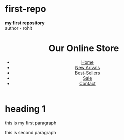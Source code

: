 # first-repo
<b>my first repository</b>
<br>
author - rohit
<html>
    <head>
        <title>Online Store</title>
        <link rel="stylesheet" href="ecommercecss.css">
    </head>
    <body>
        <header>
            <div class="header-container">
            <h1>Our Online Store</h1>
            <nav>
                <ul>
                    <li><a href="home">Home</a></li>
                    <li><a href="new arivals">New Arivals</a></li>
                    <li><a href="best sellers">Best-Sellers</a></li>
                    <li><a href="sale">Sale</a></li>
                    <li><a href="contact">Contact</a></li>
                </ul>
                <div class="cart-icon">
                </div>
            </nav>
            </div>
        </header>
        <h1>heading 1</h1>
        <p>this is my first paragraph </p>
        <p>this is second paragraph</p>
   </body>
</html>
      
  </body>
</html>
